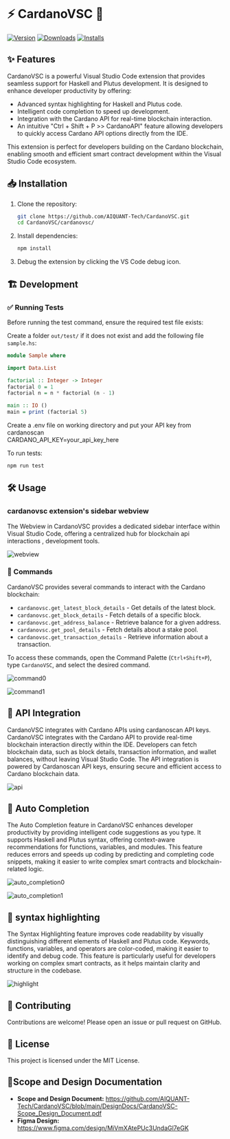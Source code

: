 # ⚡ CardanoVSC 🚀
[![Version](https://vsmarketplacebadges.dev/version/AIQUANT-TECHNOLOGIES.cardanovsc.svg)](https://marketplace.visualstudio.com/items?itemName=AIQUANT-TECHNOLOGIES.cardanovsc)  [![Downloads](https://vsmarketplacebadges.dev/downloads/AIQUANT-TECHNOLOGIES.cardanovsc.svg)]([https://marketplace.visualstudio.com/items?itemName=juanblanco.solidity](https://marketplace.visualstudio.com/items?itemName=AIQUANT-TECHNOLOGIES.cardanovsc)) [![Installs](https://vsmarketplacebadges.dev/installs/AIQUANT-TECHNOLOGIES.cardanovsc.svg)](https://marketplace.visualstudio.com/items?itemName=AIQUANT-TECHNOLOGIES.cardanovsc)
## ✨ Features

CardanoVSC is a powerful Visual Studio Code extension that provides seamless support for Haskell and Plutus development. It is designed to enhance developer productivity by offering:

- Advanced syntax highlighting for Haskell and Plutus code.
- Intelligent code completion to speed up development.
- Integration with the Cardano API for real-time blockchain interaction.
- An intuitive "Ctrl + Shift + P >> CardanoAPI" feature allowing developers to quickly access Cardano API options directly from the IDE.

This extension is perfect for developers building on the Cardano blockchain, enabling smooth and efficient smart contract development within the Visual Studio Code ecosystem.

## 📥 Installation

1. Clone the repository:
   ```sh
   git clone https://github.com/AIQUANT-Tech/CardanoVSC.git
   cd CardanoVSC/cardanovsc/
   ```
2. Install dependencies:
   ```sh
   npm install
   ```
3. Debug the extension by clicking the VS Code debug icon.


## 🏗️ Development

### ✅ Running Tests
Before running the test command, ensure the required test file exists:

Create a folder `out/test/` if it does not exist and add the following file `sample.hs`:
 

```haskell
module Sample where

import Data.List

factorial :: Integer -> Integer
factorial 0 = 1
factorial n = n * factorial (n - 1)

main :: IO ()
main = print (factorial 5)
```
Create a .env file on working directory and put your API key from cardanoscan\
CARDANO_API_KEY=your_api_key_here 

To run tests:
```sh
npm run test
```

## 🛠️ Usage
### cardanovsc extension's sidebar webview
The Webview in CardanoVSC provides a dedicated sidebar interface within Visual Studio Code, offering a centralized hub for blockchain api interactions , development tools.


![webview](https://github.com/AIQUANT-Tech/CardanoVSC/blob/main/.github/images/cardanovsc_sidebar_webview.png)


### 📜 Commands
CardanoVSC provides several commands to interact with the Cardano blockchain:
- `cardanovsc.get_latest_block_details` - Get details of the latest block.
- `cardanovsc.get_block_details` - Fetch details of a specific block.
- `cardanovsc.get_address_balance` - Retrieve balance for a given address.
- `cardanovsc.get_pool_details` - Fetch details about a stake pool.
- `cardanovsc.get_transaction_details` - Retrieve information about a transaction.

To access these commands, open the Command Palette (`Ctrl+Shift+P`), type `CardanoVSC`, and select the desired command.

![command0](https://github.com/AIQUANT-Tech/CardanoVSC/blob/ac7b7b1202ec9050f6e6b355d81c4ef0b9dddffa/.github/images/cardanovsc_command.gif)

![command1](https://github.com/AIQUANT-Tech/CardanoVSC/blob/ac7b7b1202ec9050f6e6b355d81c4ef0b9dddffa/.github/images/cardanovsc_command.png)

## 🔗 API Integration
CardanoVSC integrates with Cardano APIs using cardanoscan API keys. 
CardanoVSC integrates with the Cardano API to provide real-time blockchain interaction directly within the IDE. Developers can fetch blockchain data, such as block details, transaction information, and wallet balances, without leaving Visual Studio Code. The API integration is powered by Cardanoscan API keys, ensuring secure and efficient access to Cardano blockchain data.

![api](https://github.com/AIQUANT-Tech/CardanoVSC/blob/ac7b7b1202ec9050f6e6b355d81c4ef0b9dddffa/.github/images/api_integration.png)
## 🔗 Auto Completion
The Auto Completion feature in CardanoVSC enhances developer productivity by providing intelligent code suggestions as you type. It supports Haskell and Plutus syntax, offering context-aware recommendations for functions, variables, and modules. This feature reduces errors and speeds up coding by predicting and completing code snippets, making it easier to write complex smart contracts and blockchain-related logic.

![auto_completion0](https://github.com/AIQUANT-Tech/CardanoVSC/blob/ac7b7b1202ec9050f6e6b355d81c4ef0b9dddffa/.github/images/auto_completion.gif)

![auto_completion1](https://github.com/AIQUANT-Tech/CardanoVSC/blob/ac7b7b1202ec9050f6e6b355d81c4ef0b9dddffa/.github/images/auto_completion.png)

## 🔗 syntax highlighting
The Syntax Highlighting feature improves code readability by visually distinguishing different elements of Haskell and Plutus code. Keywords, functions, variables, and operators are color-coded, making it easier to identify and debug code. This feature is particularly useful for developers working on complex smart contracts, as it helps maintain clarity and structure in the codebase.

![highlight](https://github.com/AIQUANT-Tech/CardanoVSC/blob/ac7b7b1202ec9050f6e6b355d81c4ef0b9dddffa/.github/images/syntax_highlight.png)

## 🤝 Contributing
Contributions are welcome! Please open an issue or pull request on GitHub.

## 📜 License
This project is licensed under the MIT License.

## 📌Scope and Design Documentation

- **Scope and Design Document:** https://github.com/AIQUANT-Tech/CardanoVSC/blob/main/DesignDocs/CardanoVSC-Scope_Design_Document.pdf
- **Figma Design:** https://www.figma.com/design/MiVmXAtePUc3UndaGl7eGK


